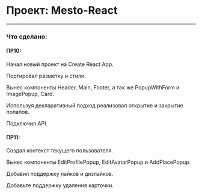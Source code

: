 # Проект: Mesto-React

---
### Что сделано:
#### ПР10:

Начал новый проект на Create React App.

Портировал разметку и стили.

Вынес компоненты Header, Main, Footer, а так же PopupWithForm и ImagePopup, Card.

Используя декларативный подход реализовал открытие и закрытие попапов.

Подключил API.


#### ПР11:

Создал контекст текущего пользователя.

Вынес компоненты EditProfilePopup, EditAvatarPopup и AddPlacePopup.

Добавил поддержку лайков и дизлайков.

Добавьте поддержку удаления карточки.

